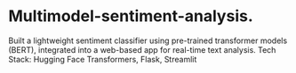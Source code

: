 # Multimodel-sentiment-analysis.
Built a lightweight sentiment classifier using pre-trained transformer models (BERT), integrated into a web-based app for real-time text analysis. Tech Stack: Hugging Face Transformers, Flask, Streamlit
